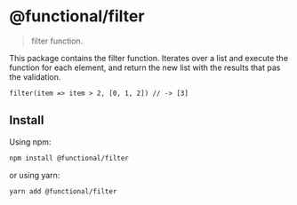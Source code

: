 # @functional/filter

> filter function.

This package contains the filter function. Iterates over a list and execute the function for each element, and return the new list with the results that pas the validation.

```
filter(item => item > 2, [0, 1, 2]) // -> [3]
```

## Install

Using npm:

```sh
npm install @functional/filter
```

or using yarn:

```sh
yarn add @functional/filter
```
